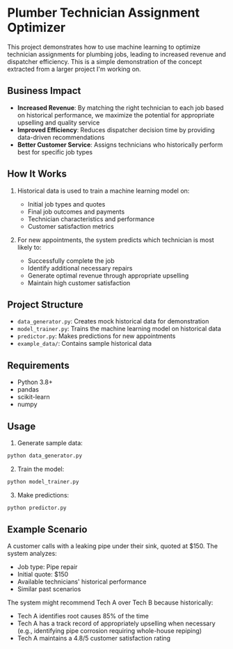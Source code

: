 # Plumber Technician Assignment Optimizer

This project demonstrates how to use machine learning to optimize technician assignments for plumbing jobs, leading to increased revenue and dispatcher efficiency. This is a simple demonstration of the concept extracted from a larger project I'm working on.

## Business Impact
- **Increased Revenue**: By matching the right technician to each job based on historical performance, we maximize the potential for appropriate upselling and quality service
- **Improved Efficiency**: Reduces dispatcher decision time by providing data-driven recommendations
- **Better Customer Service**: Assigns technicians who historically perform best for specific job types

## How It Works
1. Historical data is used to train a machine learning model on:
   - Initial job types and quotes
   - Final job outcomes and payments
   - Technician characteristics and performance
   - Customer satisfaction metrics

2. For new appointments, the system predicts which technician is most likely to:
   - Successfully complete the job
   - Identify additional necessary repairs
   - Generate optimal revenue through appropriate upselling
   - Maintain high customer satisfaction

## Project Structure
- `data_generator.py`: Creates mock historical data for demonstration
- `model_trainer.py`: Trains the machine learning model on historical data
- `predictor.py`: Makes predictions for new appointments
- `example_data/`: Contains sample historical data

## Requirements
- Python 3.8+
- pandas
- scikit-learn
- numpy

## Usage
1. Generate sample data:
```bash
python data_generator.py
```

2. Train the model:
```bash
python model_trainer.py
```

3. Make predictions:
```bash
python predictor.py
```

## Example Scenario
A customer calls with a leaking pipe under their sink, quoted at $150. The system analyzes:
- Job type: Pipe repair
- Initial quote: $150
- Available technicians' historical performance
- Similar past scenarios

The system might recommend Tech A over Tech B because historically:
- Tech A identifies root causes 85% of the time
- Tech A has a track record of appropriately upselling when necessary (e.g., identifying pipe corrosion requiring whole-house repiping)
- Tech A maintains a 4.8/5 customer satisfaction rating 